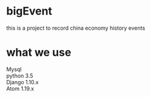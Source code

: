 # bigEvent
this is a project to record china economy history events

# what we use
Mysql  
python 3.5  
Django 1.10.x  
Atom 1.19.x  
